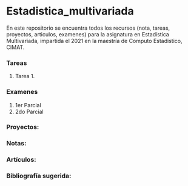 # Estadistica_multivariada

En este repositorio se encuentra todos los recursos (nota, tareas, proyectos, articulos, examenes) para la asignatura en Estadística Multivariada, impartida el 2021 en la maestría de Computo Estadistico, CIMAT.

### Tareas
1. Tarea 1.


### Examenes
1. 1er Parcial
2. 2do Parcial

### Proyectos: 


### Notas: 

### Artículos: 

### Bibliografía sugerida:

